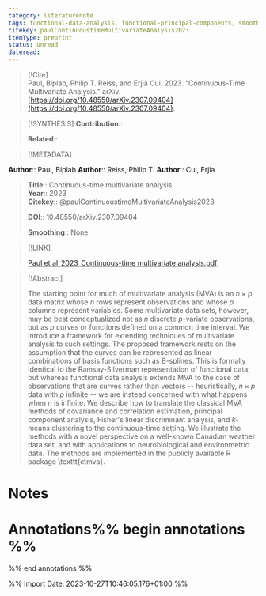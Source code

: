 ```yaml
---
category: literaturenote
tags: functional-data-analysis, functional-principal-components, smoothing-splines
citekey: paulContinuoustimeMultivariateAnalysis2023
itemType: preprint
status: unread  
dateread:  
---
```


> [!Cite]  
> Paul, Biplab, Philip T. Reiss, and Erjia Cui. 2023. “Continuous-Time Multivariate Analysis.” arXiv. [https://doi.org/10.48550/arXiv.2307.09404](https://doi.org/10.48550/arXiv.2307.09404).

> [!SYNTHESIS] 
>**Contribution**::
>
>**Related**:: 
>

> [!METADATA]  
>
**Author**:: Paul, Biplab
**Author**:: Reiss, Philip T.
**Author**:: Cui, Erjia<br>
> **Title**:: Continuous-time multivariate analysis    
> **Year**:: 2023     
> **Citekey**:: @paulContinuoustimeMultivariateAnalysis2023    
>    
>    
>     
>    
>    
>     
>    
>**DOI**:: 10.48550/arXiv.2307.09404    
>
>**Smoothing**:: None

> [!LINK] 
>
> [Paul et al_2023_Continuous-time multivariate analysis.pdf](file:///Users/steven/Library/CloudStorage/GoogleDrive-steven.golovkine@ul.ie/My%20Drive/bibliography/arXiv/2023/Paul%20et%20al_2023_Continuous-time%20multivariate%20analysis.pdf).

>[!Abstract]
>
>The starting point for much of multivariate analysis (MVA) is an $n\times p$ data matrix whose $n$ rows represent observations and whose $p$ columns represent variables. Some multivariate data sets, however, may be best conceptualized not as $n$ discrete $p$-variate observations, but as $p$ curves or functions defined on a common time interval. We introduce a framework for extending techniques of multivariate analysis to such settings. The proposed framework rests on the assumption that the curves can be represented as linear combinations of basis functions such as B-splines. This is formally identical to the Ramsay-Silverman representation of functional data; but whereas functional data analysis extends MVA to the case of observations that are curves rather than vectors -- heuristically, $n\times p$ data with $p$ infinite -- we are instead concerned with what happens when $n$ is infinite. We describe how to translate the classical MVA methods of covariance and correlation estimation, principal component analysis, Fisher's linear discriminant analysis, and $k$-means clustering to the continuous-time setting. We illustrate the methods with a novel perspective on a well-known Canadian weather data set, and with applications to neurobiological and environmetric data. The methods are implemented in the publicly available R package \texttt{ctmva}.
>>


# Notes<br>
# Annotations%% begin annotations %%  
 
  
%% end annotations %%

%% Import Date: 2023-10-27T10:46:05.176+01:00 %%
